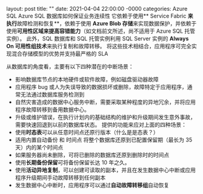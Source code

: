 layout: post
title: ""
date: 2021-04-04 22:00:00 -0000
categories: Azure SQL
Azure SQL 数据库如何保证业务连续性
它依赖于使用** Service Fabric **来执行**故障检测和恢复**，依赖于使用 **Azure Blob 存储**来实现数据保护，并依赖于使用**可用性区域来提高容错能力**（如文档前文所述，尚不适用于 Azure SQL 托管实例）。 此外，SQL 数据库和 SQL 托管实例利用 SQL Server 实例的 **Always On 可用性组技术**来执行复制和故障转移。 将这些技术相结合，应用程序可完全实现混合存储模型的优势并支持最严格的 SLA

从数据库的角度看，主要有以下四种潜在的中断场景：
- 影响数据库节点的本地硬件或软件故障，例如磁盘驱动器故障
- 应用程序 bug 或人为失误导致的数据损坏或删除，故障特定于应用程序，通常无法通过数据库服务检测到
- 自然灾害造成的数据中心服务中断，需要采取某种程度的异地冗余，并将应用程序故障转移到备用数据中心。
- 升级或维护错误，在执行计划内的基础结构的维护和升级期间发生意外事故，需要快速回退到以前的数据库状态。
提供的功能来应对上面的四种场景：
- 使用**时态表**可以从任意时间点还原行版本（什么是是态表？）
- 适用内置自动备份 和 时间点 将整个数据库还原到已配置保留期（最长为 35 天）内的某个时间点
- 如果服务器尚未删除，可将已删除的数据库还原到删除时的时间点
- 使用**长期备份保留**可将备份保留长达 10 年之久。
- 使用**活动异地复制**，可以创建可读取的副本，并且在发生数据中心中断或应用程序升级期间手动故障转移到任何副本
- 发生数据中心中断时，应用程序可以通过**自动故障转移组**自动恢复
